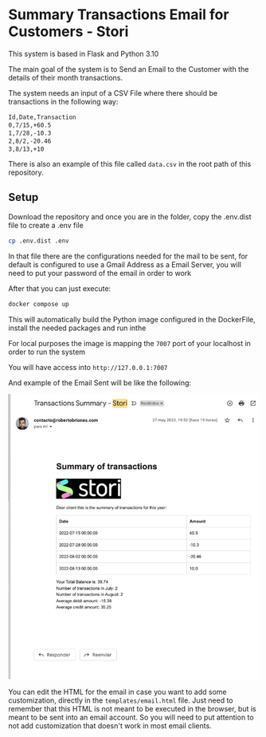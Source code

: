 
# Summary Transactions Email for Customers - Stori

This system is based in Flask and Python 3.10

The main goal of the system is to Send an Email to the Customer 
with the details of their month transactions.

The system needs an input of a CSV File where there should be transactions in the following way:

```
Id,Date,Transaction
0,7/15,+60.5
1,7/28,-10.3
2,8/2,-20.46
3,8/13,+10
```

There is also an example of this file called `data.csv` in the root path of this repository.

## Setup

Download the repository and once you are in the folder, copy the .env.dist file to create a .env file

```bash
cp .env.dist .env
```

In that file there are the configurations needed for the mail to be sent, for default is configured to use a Gmail Address as a Email Server, you will need to put your password of the email in order to work

After that you can just execute: 

```bash
docker compose up
```

This will automatically build the Python image configured in the DockerFile, install the needed packages and run inthe

For local purposes the image is mapping the `7007` port of your localhost in order to run the system

You will have access into `http://127.0.0.1:7007`

And example of the Email Sent will be like the following:

![Email Example](/static/images/email-example.png "Email Example")

You can edit the HTML for the email in case you want to add some customization, directly in the `templates/email.html` file.
Just need to remember that this HTML is not meant to be executed in the browser, but is meant to be sent into an email account.
So you will need to put attention to not add customization that doesn't work in most email clients.





